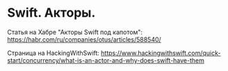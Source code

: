 # Swift. Акторы.

Статья на Хабре "Акторы Swift под капотом": https://habr.com/ru/companies/otus/articles/588540/

Страница на HackingWithSwift: https://www.hackingwithswift.com/quick-start/concurrency/what-is-an-actor-and-why-does-swift-have-them

